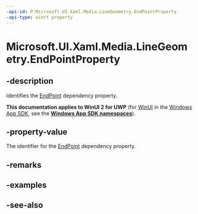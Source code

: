 ```yaml
---
-api-id: P:Microsoft.UI.Xaml.Media.LineGeometry.EndPointProperty
-api-type: winrt property
---
```


<!-- Property syntax
public Windows.UI.Xaml.DependencyProperty EndPointProperty { get; }
-->

# Microsoft.UI.Xaml.Media.LineGeometry.EndPointProperty

## -description
Identifies the [EndPoint](linegeometry_endpoint.md) dependency property.

**This documentation applies to WinUI 2 for UWP** (for [WinUI](/windows/apps/winui/winui3/) in the [Windows App SDK](/windows/apps/windows-app-sdk/), see the **[Windows App SDK namespaces](/windows/windows-app-sdk/api/winrt/)**).

## -property-value
The identifier for the [EndPoint](linegeometry_endpoint.md) dependency property.

## -remarks

## -examples

## -see-also
